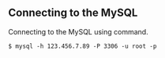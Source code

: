 ## Connecting to the MySQL

Connecting to the MySQL using command.

```console
$ mysql -h 123.456.7.89 -P 3306 -u root -p
```
